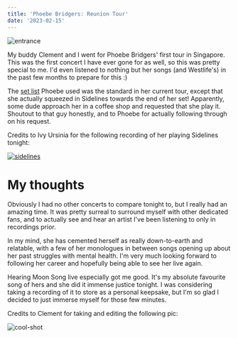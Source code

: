 ```yaml
---
title: 'Phoebe Bridgers: Reunion Tour'
date: '2023-02-15'
---
```


![entrance](/images/posts/shows/phoebe-bridgers-2023/entrance.jpg)

My buddy Clement and I went for Phoebe Bridgers' first tour in Singapore. This was the first concert I have ever gone for as well, so this was pretty special to me. I'd even listened to nothing but her songs (and Westlife's) in the past few months to prepare for this :)

The [set list](https://www.setlist.fm/setlist/phoebe-bridgers/2023/esplanade-theatre-singapore-singapore-2bbaa88e.html) Phoebe used was the standard in her current tour, except that she actually squeezed in Sidelines towards the end of her set! Apparently, some dude approach her in a coffee shop and requested that she play it. Shoutout to that guy honestly, and to Phoebe for actually following through on his request.

Credits to Ivy Ursinia for the following recording of her playing Sidelines tonight:

[![sidelines](/images/posts/shows/phoebe-bridgers-2023/sidelines.png)](https://www.youtube.com/watch?v=NxCEJLu6Ix8E)

# My thoughts

Obviously I had no other concerts to compare tonight to, but I really had an amazing time. It was pretty surreal to surround myself with other dedicated fans, and to actually see and hear an artist I've been listening to only in recordings prior.

In my mind, she has cemented herself as really down-to-earth and relatable, with a few of her monologues in between songs opening up about her past struggles with mental health. I'm very much looking forward to following her career and hopefully being able to see her live again.

Hearing Moon Song live especially got me good. It's my absolute favourite song of hers and she did it immense justice tonight. I was considering taking a recording of it to store as a personal keepsake, but I'm so glad I decided to just immerse myself for those few minutes.

Credits to Clement for taking and editing the following pic:

![cool-shot](/images/posts/shows/phoebe-bridgers-2023/cool-shot.jpeg)
